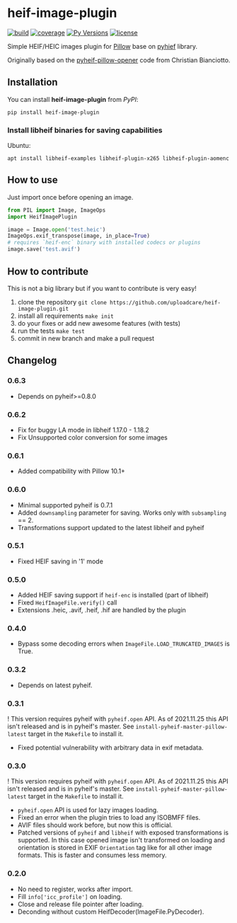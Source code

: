 # heif-image-plugin

[![build](https://travis-ci.org/uploadcare/heif-image-plugin.svg?branch=master)](https://travis-ci.org/uploadcare/heif-image-plugin)
[![coverage](https://img.shields.io/codecov/c/gh/uploadcare/heif-image-plugin)](https://codecov.io/gh/uploadcare/heif-image-plugin)
[![Py Versions](https://img.shields.io/pypi/pyversions/heif-image-plugin)](https://pypi.python.org/pypi/heif-image-plugin/)
[![license](https://img.shields.io/github/license/uploadcare/heif-image-plugin)](https://pypi.python.org/pypi/heif-image-plugin/)

Simple HEIF/HEIC images plugin for [Pillow](https://pillow.readthedocs.io)
base on [pyhief](https://github.com/carsales/pyheif#pyheif) library.

Originally based on the [pyheif-pillow-opener](https://github.com/ciotto/pyheif-pillow-opener)
code from Christian Bianciotto.

## Installation

You can install **heif-image-plugin** from *PyPI*:

`pip install heif-image-plugin`

### Install libheif binaries for saving capabilities

Ubuntu:

`apt install libheif-examples libheif-plugin-x265 libheif-plugin-aomenc`

## How to use

Just import once before opening an image.

```python
from PIL import Image, ImageOps
import HeifImagePlugin

image = Image.open('test.heic')
ImageOps.exif_transpose(image, in_place=True)
# requires `heif-enc` binary with installed codecs or plugins
image.save('test.avif')
```

## How to contribute

This is not a big library but if you want to contribute is very easy!

 1. clone the repository `git clone https://github.com/uploadcare/heif-image-plugin.git`
 1. install all requirements `make init`
 1. do your fixes or add new awesome features (with tests)
 1. run the tests `make test`
 1. commit in new branch and make a pull request


## Changelog

### 0.6.3

* Depends on pyheif>=0.8.0

### 0.6.2

* Fix for buggy LA mode in libheif 1.17.0 - 1.18.2
* Fix Unsupported color conversion for some images

### 0.6.1

* Added compatibility with Pillow 10.1+

### 0.6.0

* Minimal supported pyheif is 0.7.1
* Added `downsampling` parameter for saving. Works only with `subsampling` == 2.
* Transformations support updated to the latest libheif and pyheif

### 0.5.1

* Fixed HEIF saving in '1' mode

### 0.5.0

* Added HEIF saving support if `heif-enc` is installed (part of libheif)
* Fixed `HeifImageFile.verify()` call
* Extensions .heic, .avif, .heif, .hif are handled by the plugin

### 0.4.0

* Bypass some decoding errors when `ImageFile.LOAD_TRUNCATED_IMAGES` is True.

### 0.3.2

* Depends on latest pyheif.

### 0.3.1

! This version requires pyheif with `pyheif.open` API. As of 2021.11.25 this API
isn't released and is in pyheif's master. See `install-pyheif-master-pillow-latest`
target in the `Makefile` to install it.

* Fixed potential vulnerability with arbitrary data in exif metadata.

### 0.3.0

! This version requires pyheif with `pyheif.open` API. As of 2021.11.25 this API
isn't released and is in pyheif's master. See `install-pyheif-master-pillow-latest`
target in the `Makefile` to install it.

* `pyheif.open` API is used for lazy images loading.
* Fixed an error when the plugin tries to load any ISOBMFF files.
* AVIF files should work before, but now this is official.
* Patched versions of `pyheif` and `libheif` with exposed transformations is supported.
  In this case opened image isn't transformed on loading and orientation is stored
  in EXIF `Orientation` tag like for all other image formats.
  This is faster and consumes less memory.

### 0.2.0

* No need to register, works after import.
* Fill `info['icc_profile']` on loading.
* Close and release file pointer after loading.
* Deconding without custom HeifDecoder(ImageFile.PyDecoder).
